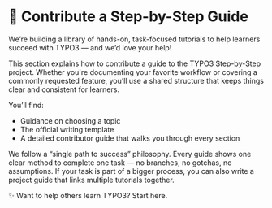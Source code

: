 # 📝 Contribute a Step-by-Step Guide

We’re building a library of hands-on, task-focused tutorials to help learners succeed with TYPO3 — and we’d love your help!

This section explains how to contribute a guide to the TYPO3 Step-by-Step project. Whether you're documenting your favorite workflow or covering a commonly requested feature, you’ll use a shared structure that keeps things clear and consistent for learners.

You’ll find:
- Guidance on choosing a topic
- The official writing template
- A detailed contributor guide that walks you through every section

We follow a “single path to success” philosophy. Every guide shows one clear method to complete one task — no branches, no gotchas, no assumptions. If your task is part of a bigger process, you can also write a project guide that links multiple tutorials together.

✨ Want to help others learn TYPO3? Start here.